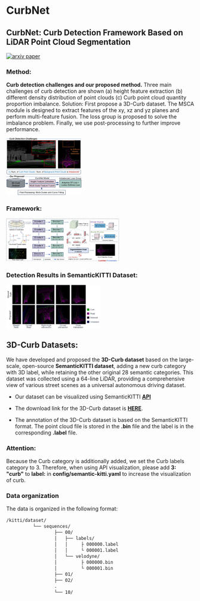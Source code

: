 # CurbNet
## CurbNet: Curb Detection Framework Based on LiDAR Point Cloud Segmentation
[![arxiv paper](https://img.shields.io/badge/arXiv-Paper-red)](https://arxiv.org/abs/2403.16794)
<br>

### Method:
**Curb detection challenges and our proposed method.** Three main challenges of curb detection are shown (a) height feature extraction (b) different density distribution of point clouds (c) Curb point cloud quantity proportion imbalance. Solution: First propose a 3D-Curb dataset. The MSCA module is designed to extract features of the xy, xz and yz planes and perform multi-feature fusion. The loss group is proposed to solve the imbalance problem. Finally, we use post-processing to further improve performance.

<img src="https://github.com/guoyangzhao/CurbNet/blob/main/images/cover-figure2.png" width="40%" height="auto">

### Framework:

<img src="https://github.com/guoyangzhao/CurbNet/blob/main/images/framework.png" width="60%" height="auto">

### Detection Results in SemanticKITTI Dataset:

<img src="https://github.com/guoyangzhao/CurbNet/blob/main/images/3Dcurb-no-occ2.png" width="50%" height="auto">


## 3D-Curb Datasets:
We have developed and proposed the **3D-Curb dataset** based on the large-scale, open-source **SemanticKITTI dataset**, adding a new curb category with 3D label, while retaining the other original 28 semantic categories. This dataset was collected using a 64-line LiDAR, providing a comprehensive view of various street scenes as a universal autonomous driving dataset.

- Our dataset can be visualized using SemanticKITTI **[API](https://github.com/PRBonn/semantic-kitti-api)**

- The download link for the 3D-Curb dataset is **[HERE](https://drive.google.com/drive/folders/1u2PrRg6AsZCnDkZQS-GDA3N10olEmiD2?usp=sharing)**.

- The annotation of the 3D-Curb dataset is based on the SemanticKITTI format. The point cloud file is stored in the **.bin** file and the label is in the corresponding **.label** file.


### Attention: 

Because the Curb category is additionally added, we set the Curb labels category to 3. Therefore, when using API visualization, please add **3: "curb"** to **label:** in **config/semantic-kitti.yaml** to increase the visualization of curb.


### Data organization

The data is organized in the following format:

```
/kitti/dataset/
          └── sequences/
                  ├── 00/
                  │   ├── labels/
                  │   │     ├ 000000.label
                  │   │     └ 000001.label
                  │   └── velodyne/
                  │         ├ 000000.bin
                  │         └ 000001.bin
                  ├── 01/
                  ├── 02/
                  .
                  └── 10/
```
